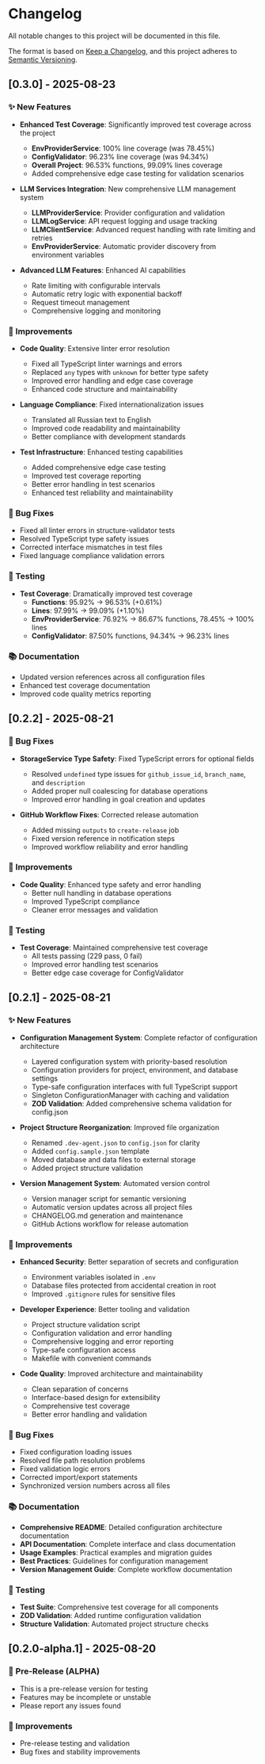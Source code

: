 # Changelog

All notable changes to this project will be documented in this file.

The format is based on [Keep a Changelog](https://keepachangelog.com/en/1.0.0/),
and this project adheres to [Semantic Versioning](https://semver.org/spec/v2.0.0.html).

## [0.3.0] - 2025-08-23

### ✨ New Features
- **Enhanced Test Coverage**: Significantly improved test coverage across the project
  - **EnvProviderService**: 100% line coverage (was 78.45%)
  - **ConfigValidator**: 96.23% line coverage (was 94.34%)
  - **Overall Project**: 96.53% functions, 99.09% lines coverage
  - Added comprehensive edge case testing for validation scenarios

- **LLM Services Integration**: New comprehensive LLM management system
  - **LLMProviderService**: Provider configuration and validation
  - **LLMLogService**: API request logging and usage tracking
  - **LLMClientService**: Advanced request handling with rate limiting and retries
  - **EnvProviderService**: Automatic provider discovery from environment variables

- **Advanced LLM Features**: Enhanced AI capabilities
  - Rate limiting with configurable intervals
  - Automatic retry logic with exponential backoff
  - Request timeout management
  - Comprehensive logging and monitoring

### 🔧 Improvements
- **Code Quality**: Extensive linter error resolution
  - Fixed all TypeScript linter warnings and errors
  - Replaced `any` types with `unknown` for better type safety
  - Improved error handling and edge case coverage
  - Enhanced code structure and maintainability

- **Language Compliance**: Fixed internationalization issues
  - Translated all Russian text to English
  - Improved code readability and maintainability
  - Better compliance with development standards

- **Test Infrastructure**: Enhanced testing capabilities
  - Added comprehensive edge case testing
  - Improved test coverage reporting
  - Better error handling in test scenarios
  - Enhanced test reliability and maintainability

### 🐛 Bug Fixes
- Fixed all linter errors in structure-validator tests
- Resolved TypeScript type safety issues
- Corrected interface mismatches in test files
- Fixed language compliance validation errors

### 🧪 Testing
- **Test Coverage**: Dramatically improved test coverage
  - **Functions**: 95.92% → 96.53% (+0.61%)
  - **Lines**: 97.99% → 99.09% (+1.10%)
  - **EnvProviderService**: 76.92% → 86.67% functions, 78.45% → 100% lines
  - **ConfigValidator**: 87.50% functions, 94.34% → 96.23% lines

### 📚 Documentation
- Updated version references across all configuration files
- Enhanced test coverage documentation
- Improved code quality metrics reporting

## [0.2.2] - 2025-08-21

### 🐛 Bug Fixes
- **StorageService Type Safety**: Fixed TypeScript errors for optional fields
  - Resolved `undefined` type issues for `github_issue_id`, `branch_name`, and `description`
  - Added proper null coalescing for database operations
  - Improved error handling in goal creation and updates

- **GitHub Workflow Fixes**: Corrected release automation
  - Added missing `outputs` to `create-release` job
  - Fixed version reference in notification steps
  - Improved workflow reliability and error handling

### 🔧 Improvements
- **Code Quality**: Enhanced type safety and error handling
  - Better null handling in database operations
  - Improved TypeScript compliance
  - Cleaner error messages and validation

### 🧪 Testing
- **Test Coverage**: Maintained comprehensive test coverage
  - All tests passing (229 pass, 0 fail)
  - Improved error handling test scenarios
  - Better edge case coverage for ConfigValidator

## [0.2.1] - 2025-08-21

### ✨ New Features
- **Configuration Management System**: Complete refactor of configuration architecture
  - Layered configuration system with priority-based resolution
  - Configuration providers for project, environment, and database settings
  - Type-safe configuration interfaces with full TypeScript support
  - Singleton ConfigurationManager with caching and validation
  - **ZOD Validation**: Added comprehensive schema validation for config.json

- **Project Structure Reorganization**: Improved file organization
  - Renamed `.dev-agent.json` to `config.json` for clarity
  - Added `config.sample.json` template
  - Moved database and data files to external storage
  - Added project structure validation

- **Version Management System**: Automated version control
  - Version manager script for semantic versioning
  - Automatic version updates across all project files
  - CHANGELOG.md generation and maintenance
  - GitHub Actions workflow for release automation

### 🔧 Improvements
- **Enhanced Security**: Better separation of secrets and configuration
  - Environment variables isolated in `.env`
  - Database files protected from accidental creation in root
  - Improved `.gitignore` rules for sensitive files

- **Developer Experience**: Better tooling and validation
  - Project structure validation script
  - Configuration validation and error handling
  - Comprehensive logging and error reporting
  - Type-safe configuration access
  - Makefile with convenient commands

- **Code Quality**: Improved architecture and maintainability
  - Clean separation of concerns
  - Interface-based design for extensibility
  - Comprehensive test coverage
  - Better error handling and validation

### 🐛 Bug Fixes
- Fixed configuration loading issues
- Resolved file path resolution problems
- Fixed validation logic errors
- Corrected import/export statements
- Synchronized version numbers across all files

### 📚 Documentation
- **Comprehensive README**: Detailed configuration architecture documentation
- **API Documentation**: Complete interface and class documentation
- **Usage Examples**: Practical examples and migration guides
- **Best Practices**: Guidelines for configuration management
- **Version Management Guide**: Complete workflow documentation

### 🧪 Testing
- **Test Suite**: Comprehensive test coverage for all components
- **ZOD Validation**: Added runtime configuration validation
- **Structure Validation**: Automated project structure checks

## [0.2.0-alpha.1] - 2025-08-20

### 🧪 Pre-Release (ALPHA)
- This is a pre-release version for testing
- Features may be incomplete or unstable
- Please report any issues found

### 🔧 Improvements
- Pre-release testing and validation
- Bug fixes and stability improvements
